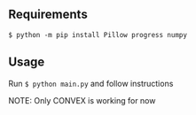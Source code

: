 ## Requirements
`$ python -m pip install Pillow progress numpy`

## Usage
Run
`$ python main.py`
and follow instructions

NOTE:
Only CONVEX is working for now